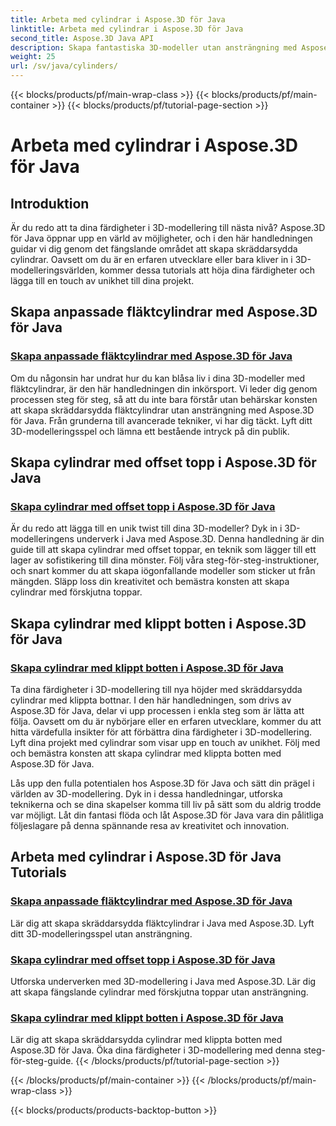 ```yaml
---
title: Arbeta med cylindrar i Aspose.3D för Java
linktitle: Arbeta med cylindrar i Aspose.3D för Java
second_title: Aspose.3D Java API
description: Skapa fantastiska 3D-modeller utan ansträngning med Aspose.3D för Java! Lär dig att skapa fläktcylindrar, offset-topcylindrar och cylindrar med klippt botten med tutorials.
weight: 25
url: /sv/java/cylinders/
---
```


{{< blocks/products/pf/main-wrap-class >}}
{{< blocks/products/pf/main-container >}}
{{< blocks/products/pf/tutorial-page-section >}}

# Arbeta med cylindrar i Aspose.3D för Java

## Introduktion

Är du redo att ta dina färdigheter i 3D-modellering till nästa nivå? Aspose.3D för Java öppnar upp en värld av möjligheter, och i den här handledningen guidar vi dig genom det fängslande området att skapa skräddarsydda cylindrar. Oavsett om du är en erfaren utvecklare eller bara kliver in i 3D-modelleringsvärlden, kommer dessa tutorials att höja dina färdigheter och lägga till en touch av unikhet till dina projekt.

## Skapa anpassade fläktcylindrar med Aspose.3D för Java

### [Skapa anpassade fläktcylindrar med Aspose.3D för Java](./creating-fan-cylinders/)

Om du någonsin har undrat hur du kan blåsa liv i dina 3D-modeller med fläktcylindrar, är den här handledningen din inkörsport. Vi leder dig genom processen steg för steg, så att du inte bara förstår utan behärskar konsten att skapa skräddarsydda fläktcylindrar utan ansträngning med Aspose.3D för Java. Från grunderna till avancerade tekniker, vi har dig täckt. Lyft ditt 3D-modelleringsspel och lämna ett bestående intryck på din publik.

## Skapa cylindrar med offset topp i Aspose.3D för Java

### [Skapa cylindrar med offset topp i Aspose.3D för Java](./creating-cylinders-with-offset-top/)

Är du redo att lägga till en unik twist till dina 3D-modeller? Dyk in i 3D-modelleringens underverk i Java med Aspose.3D. Denna handledning är din guide till att skapa cylindrar med offset toppar, en teknik som lägger till ett lager av sofistikering till dina mönster. Följ våra steg-för-steg-instruktioner, och snart kommer du att skapa iögonfallande modeller som sticker ut från mängden. Släpp loss din kreativitet och bemästra konsten att skapa cylindrar med förskjutna toppar.

## Skapa cylindrar med klippt botten i Aspose.3D för Java

### [Skapa cylindrar med klippt botten i Aspose.3D för Java](./creating-cylinders-with-sheared-bottom/)

Ta dina färdigheter i 3D-modellering till nya höjder med skräddarsydda cylindrar med klippta bottnar. I den här handledningen, som drivs av Aspose.3D för Java, delar vi upp processen i enkla steg som är lätta att följa. Oavsett om du är nybörjare eller en erfaren utvecklare, kommer du att hitta värdefulla insikter för att förbättra dina färdigheter i 3D-modellering. Lyft dina projekt med cylindrar som visar upp en touch av unikhet. Följ med och bemästra konsten att skapa cylindrar med klippta botten med Aspose.3D för Java.

Lås upp den fulla potentialen hos Aspose.3D för Java och sätt din prägel i världen av 3D-modellering. Dyk in i dessa handledningar, utforska teknikerna och se dina skapelser komma till liv på sätt som du aldrig trodde var möjligt. Låt din fantasi flöda och låt Aspose.3D för Java vara din pålitliga följeslagare på denna spännande resa av kreativitet och innovation.
## Arbeta med cylindrar i Aspose.3D för Java Tutorials
### [Skapa anpassade fläktcylindrar med Aspose.3D för Java](./creating-fan-cylinders/)
Lär dig att skapa skräddarsydda fläktcylindrar i Java med Aspose.3D. Lyft ditt 3D-modelleringsspel utan ansträngning.
### [Skapa cylindrar med offset topp i Aspose.3D för Java](./creating-cylinders-with-offset-top/)
Utforska underverken med 3D-modellering i Java med Aspose.3D. Lär dig att skapa fängslande cylindrar med förskjutna toppar utan ansträngning.
### [Skapa cylindrar med klippt botten i Aspose.3D för Java](./creating-cylinders-with-sheared-bottom/)
Lär dig att skapa skräddarsydda cylindrar med klippta botten med Aspose.3D för Java. Öka dina färdigheter i 3D-modellering med denna steg-för-steg-guide.
{{< /blocks/products/pf/tutorial-page-section >}}

{{< /blocks/products/pf/main-container >}}
{{< /blocks/products/pf/main-wrap-class >}}

{{< blocks/products/products-backtop-button >}}
